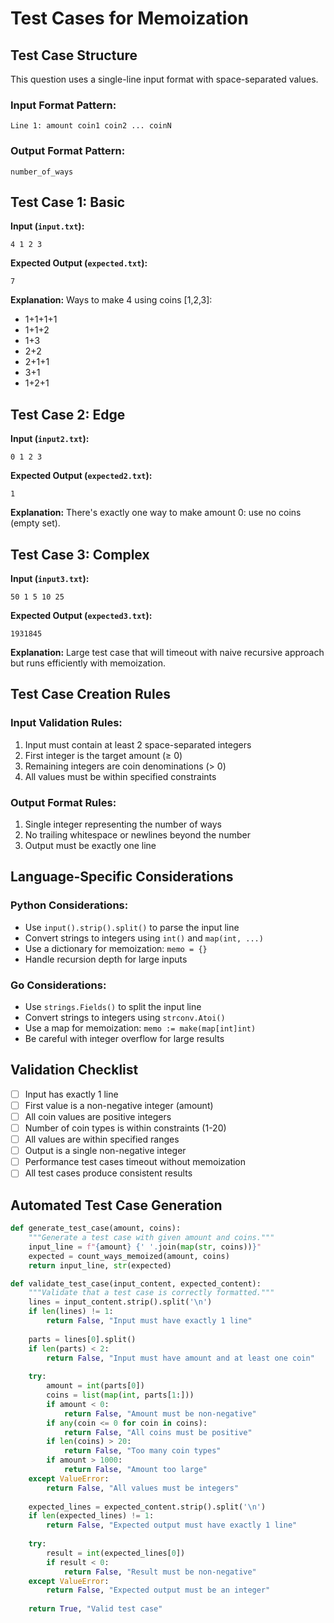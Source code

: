 # Test Cases for Memoization

## Test Case Structure
This question uses a single-line input format with space-separated values.

### Input Format Pattern:
```
Line 1: amount coin1 coin2 ... coinN
```

### Output Format Pattern:
```
number_of_ways
```

## Test Case 1: Basic
**Input (`input.txt`):**
```
4 1 2 3
```
**Expected Output (`expected.txt`):**
```
7
```
**Explanation:** Ways to make 4 using coins [1,2,3]:
- 1+1+1+1
- 1+1+2
- 1+3
- 2+2
- 2+1+1
- 3+1
- 1+2+1

## Test Case 2: Edge
**Input (`input2.txt`):**
```
0 1 2 3
```
**Expected Output (`expected2.txt`):**
```
1
```
**Explanation:** There's exactly one way to make amount 0: use no coins (empty set).

## Test Case 3: Complex
**Input (`input3.txt`):**
```
50 1 5 10 25
```
**Expected Output (`expected3.txt`):**
```
1931845
```
**Explanation:** Large test case that will timeout with naive recursive approach but runs efficiently with memoization.

## Test Case Creation Rules
### Input Validation Rules:
1. Input must contain at least 2 space-separated integers
2. First integer is the target amount (≥ 0)
3. Remaining integers are coin denominations (> 0)
4. All values must be within specified constraints

### Output Format Rules:
1. Single integer representing the number of ways
2. No trailing whitespace or newlines beyond the number
3. Output must be exactly one line

## Language-Specific Considerations
### Python Considerations:
- Use `input().strip().split()` to parse the input line
- Convert strings to integers using `int()` and `map(int, ...)`
- Use a dictionary for memoization: `memo = {}`
- Handle recursion depth for large inputs

### Go Considerations:
- Use `strings.Fields()` to split the input line
- Convert strings to integers using `strconv.Atoi()`
- Use a map for memoization: `memo := make(map[int]int)`
- Be careful with integer overflow for large results

## Validation Checklist
- [ ] Input has exactly 1 line
- [ ] First value is a non-negative integer (amount)
- [ ] All coin values are positive integers
- [ ] Number of coin types is within constraints (1-20)
- [ ] All values are within specified ranges
- [ ] Output is a single non-negative integer
- [ ] Performance test cases timeout without memoization
- [ ] All test cases produce consistent results

## Automated Test Case Generation
```python
def generate_test_case(amount, coins):
    """Generate a test case with given amount and coins."""
    input_line = f"{amount} {' '.join(map(str, coins))}"
    expected = count_ways_memoized(amount, coins)
    return input_line, str(expected)

def validate_test_case(input_content, expected_content):
    """Validate that a test case is correctly formatted."""
    lines = input_content.strip().split('\n')
    if len(lines) != 1:
        return False, "Input must have exactly 1 line"
    
    parts = lines[0].split()
    if len(parts) < 2:
        return False, "Input must have amount and at least one coin"
    
    try:
        amount = int(parts[0])
        coins = list(map(int, parts[1:]))
        if amount < 0:
            return False, "Amount must be non-negative"
        if any(coin <= 0 for coin in coins):
            return False, "All coins must be positive"
        if len(coins) > 20:
            return False, "Too many coin types"
        if amount > 1000:
            return False, "Amount too large"
    except ValueError:
        return False, "All values must be integers"
    
    expected_lines = expected_content.strip().split('\n')
    if len(expected_lines) != 1:
        return False, "Expected output must have exactly 1 line"
    
    try:
        result = int(expected_lines[0])
        if result < 0:
            return False, "Result must be non-negative"
    except ValueError:
        return False, "Expected output must be an integer"
    
    return True, "Valid test case"
```
